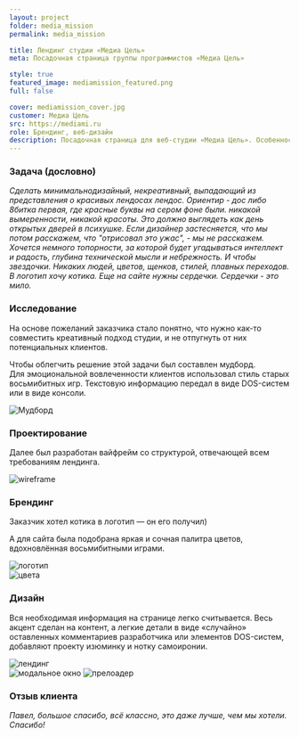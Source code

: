 ```yaml
---
layout: project
folder: media_mission
permalink: media_mission

title: Лендинг студии «Медиа Цель»
meta: Посадочная страница группы программистов «Медиа Цель»

style: true
featured_image: mediamission_featured.png
full: false

cover: mediamission_cover.jpg
customer: Медиа Цель
src: https://mediami.ru
role: Брендинг, веб-дизайн
description: Посадочная страница для веб-студии «Медиа Цель». Особенностью проекта были нестандартные пожелания заказчика.
---
```



### Задача (дословно)

*Сделать минимальнодизайный, некреативный, выпадающий из представления о красивых лендосах лендос. Ориентир - дос либо 8битка первая, где красные буквы на сером фоне были. никакой вымеренности, никакой красоты. Это должно выглядеть как день открытых дверей в психушке. Если дизайнер застесняется, что мы потом расскажем, что "отрисовал это ужас", - мы не расскажем. Хочется немного топорности, за которой будет угадываться интеллект и радость, глубина технической мысли и небрежность. И чтобы звездочки. Никаких людей, цветов, щенков, стилей, плавных переходов. В логотип хочу котика. Еще на сайте нужны сердечки. Сердечки - это мило.*

<div class="pb-5"></div>

### Исследование

На основе пожеланий заказчика стало понятно, что нужно как-то совместить креативный подход студии, и не отпугнуть от них потенциальных клиентов.

Чтобы облегчить решение этой задачи был составлен мудборд. Для эмоциональной вовлеченности клиентов использовал стиль старых восьмибитных игр. Текстовую информацию передал в виде DOS-систем или в виде консоли.

<div class="row pb-5">
  <div class="col-10 text-center emerge">
    <img src="{{site.baseurl}}/src/img/project_img/{{page.folder}}/mediamission_bh_2_2.png" class="img-fluid rounded mb-3" alt="Мудборд">
  </div>
</div>

### Проектирование

Далее был разработан вайфрейм со структурой, отвечающей всем требованиям лендинга.

<div class="row pb-5">
  <div class="col-10 text-center emerge">
    <img src="{{site.baseurl}}/src/img/project_img/{{page.folder}}/mediamission-isometric-wireframe.png" class="img-fluid rounded mb-3" alt="wireframe">
  </div>
</div>

### Брендинг

Заказчик хотел котика в логотип — он его получил)

А для сайта была подобрана яркая и сочная палитра цветов, вдохновлённая восьмибитными играми.

<div class="row pb-5">
  <div class="col-10 text-center emerge">
    <img src="{{site.baseurl}}/src/img/project_img/{{page.folder}}/mediamission-logo.png" class="img-fluid rounded my-5" alt="логотип">
  </div>
  <div class="col-10 text-center emerge">
    <img src="{{site.baseurl}}/src/img/project_img/{{page.folder}}/mediamission-colors.png" class="img-fluid rounded mb-3" alt="цвета">
  </div>
</div>

### Дизайн

Вся необходимая информация на странице легко считывается. Весь акцент сделан на контент, а легкие детали в виде «случайно» оставленных комментариев разработчика или элементов DOS-систем, добавляют проекту изюминку и нотку самоиронии.

<div class="row pb-5">
  <div class="col-10 col-lg-5 emerge">
    <img src="{{site.baseurl}}/src/img/project_img/{{page.folder}}/mediamission-index.png" class="img-fluid rounded mb-3" alt="лендинг">
  </div>
  <div class="col-10 col-lg-5 emerge">
    <img src="{{site.baseurl}}/src/img/project_img/{{page.folder}}/mediamission-modal.png" class="img-fluid rounded mb-3" alt="модальное окно">
    <img src="{{site.baseurl}}/src/img/project_img/{{page.folder}}/mediamission-loader.png" class="img-fluid rounded mb-3" alt="прелоадер">
  </div>
</div>

### Отзыв клиента

*Павел, большое спасибо, всё классно, это даже лучше, чем мы хотели. Спасибо!*



